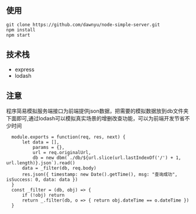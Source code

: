 
使用
---
```
git clone https://github.com/dawnyu/node-simple-server.git
npm install 
npm start
```
技术栈
---
+ express
+ lodash

注意
---
程序简易模拟服务端接口为前端提供json数据，把需要的模拟数据放到db文件夹下面即可,通过lodash可以模拟真实场景的增删改查功能，可以为前端开发节省不少时间

```
  module.exports = function(req, res, next) {
      let data = [],
          params = {},
          url = req.originalUrl,
          db = new dbm(`./db/${url.slice(url.lastIndexOf('/') + 1, url.length)}.json`).read()
      data = _filter(db, req.body)
      res.json({ timestamp: new Date().getTime(), msg: "查询成功", isSuccess: 0, data: data })
  }
  const _filter = (db, obj) => {
      if (!obj) return
      return _.filter(db, o => { return obj.dateTime == o.dateTime })
  }
```